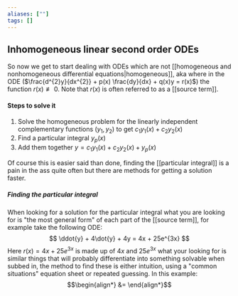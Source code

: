 ```yaml
---
aliases: [""]
tags: []
---
```


## Inhomogeneous linear second order ODEs

So now we get to start dealing with ODEs which are not [[homogeneous and nonhomogeneous differential equations|homogeneous]], aka where in the ODE ($\frac{d^{2}y}{dx^{2}} + p(x) \frac{dy}{dx} + q(x)y = r(x)$) the function $r(x) \not\equiv 0$. Note that $r(x)$ is often referred to as a [[source term]].


#### Steps to solve it

1) Solve the homogeneous problem for the linearly independent complementary functions ($y_{1},y_{2}$) to get $c_{1} y_{1}(x) + c_{2} y_{2}(x)$
2) Find a particular integral $y_{p}(x)$
3) Add them together $y = c_{1} y_{1}(x) + c_{2} y_{2}(x) + y_{p}(x)$

Of course this is easier said than done, finding the [[particular integral]] is a pain in the ass quite often but there are methods for getting a solution faster.

##### Finding the particular integral
When looking for a solution for the particular integral what you are looking for is "the most general form" of each part of the [[source term]], for example take the following ODE:
$$ \ddot{y} + 4\dot{y} + 4y = 4x + 25e^{3x} $$
Here $r(x)=4x + 25e^{3x}$ is made up of $4x$ and $25e^{3x}$ what your looking for is similar things that will probably differentiate into something solvable when subbed in, the method to find these is either intuition, using a "common situations" equation sheet or repeated guessing. In this example:
$$\begin{align*}
 &= 
\end{align*}$$
